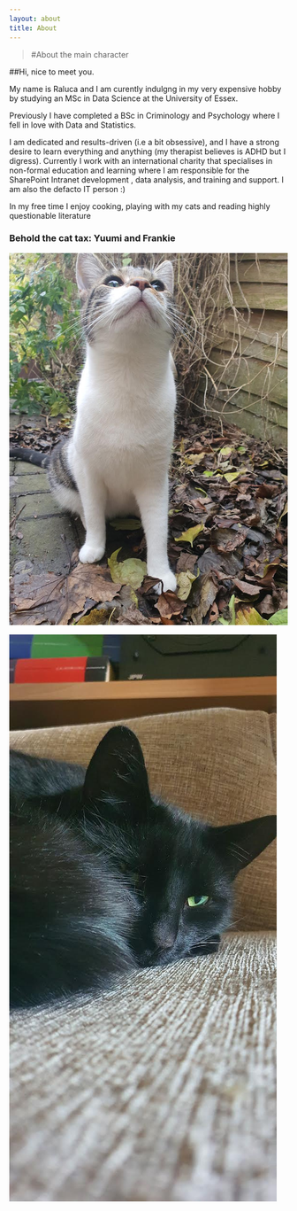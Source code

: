 ```yaml
---
layout: about
title: About
---
```


> #About the main character

##Hi, nice to meet you. 

My name is Raluca and I am curently indulgng in my very expensive hobby by studying an MSc in Data Science at the University of Essex. 

Previously I have completed a BSc in Criminology and Psychology where I fell in love with Data and Statistics. 

I am dedicated and results-driven (i.e a bit obsessive), and I have a strong desire to learn everything and anything (my therapist believes is ADHD but I digress). 
Currently I work with an international charity that specialises in non-formal education and learning where I am responsible for the SharePoint Intranet development , data analysis, and training and support. I am also the defacto IT person :)

In my free time I enjoy cooking, playing with my cats and reading highly questionable literature



### Behold the cat tax: Yuumi and Frankie
![Frankie](/assets/images/banners/yuumi.jpeg)

![Yuumi](/assets/images/banners/Frankie.jpeg)
